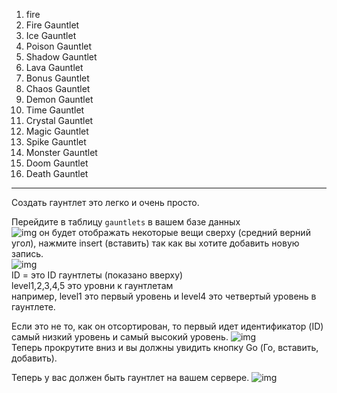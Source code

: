 1. fire  
1. Fire Gauntlet  
2. Ice Gauntlet  
3. Poison Gauntlet  
4. Shadow Gauntlet  
5. Lava Gauntlet    
6. Bonus Gauntlet     
7. Chaos Gauntlet  
8. Demon Gauntlet  
9. Time Gauntlet  
10. Crystal Gauntlet  
11. Magic Gauntlet  
12. Spike Gauntlet  
13. Monster Gauntlet  
14. Doom Gauntlet  
15. Death Gauntlet  

---

Создать гаунтлет это легко и очень просто.
  
Перейдите в таблицу `gauntlets` в вашем базе данных  
![img](https://cdn.discordapp.com/attachments/743027678046846999/781569736319303720/unknown.png)
он будет отображать некоторые вещи сверху (средний верний угол), нажмите insert (вставить)
так как вы хотите добавить новую запись.  
![img](https://cdn.discordapp.com/attachments/743027678046846999/781569976170971156/unknown.png)  
ID = это ID гаунтлеты (показано вверху)  
level1,2,3,4,5 это уровни к гаунтлетам  
например, level1 это первый уровень и level4 это четвертый уровень в гаунтлете.
  
Если это не то, как он отсортирован, то первый идет идентификатор (ID) самый низкий уровень и самый высокий уровень.
![img](https://cdn.discordapp.com/attachments/743027678046846999/781570300806430761/unknown.png)  
Теперь прокрутите вниз и вы должны увидить кнопку Go (Го, вставить, добавить).  
  
Теперь у вас должен быть гаунтлет на вашем сервере.
![img](https://cdn.discordapp.com/attachments/743027678046846999/781570493986635796/unknown.png)
